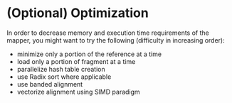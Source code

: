# (Optional) Optimization

In order to decrease memory and execution time requirements of the mapper, you might want to try the following (difficulty in increasing order):
- minimize only a portion of the reference at a time
- load only a portion of fragment at a time
- parallelize hash table creation
- use Radix sort where applicable
- use banded alignment
- vectorize alignment using SIMD paradigm
